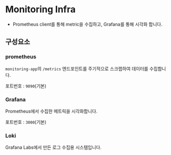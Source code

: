 # Monitoring Infra
- Prometheus client를 통해 metric을 수집하고, Grafana를 통해 시각화 합니다.


## 구성요소

### prometheus
  `monitoring-app`의 `/metrics` 엔드포인트를 주기적으로 스크랩하여 데이터를 수집합니다.
  
  포트번호 : `9090`(기본)


### Grafana
  Prometheus에서 수집한 메트릭을 시각화합니다.
  
  포트번호 : `3000`(기본)


### Loki
  Grafana Labs에서 만든 로그 수집용 시스템입니다.
